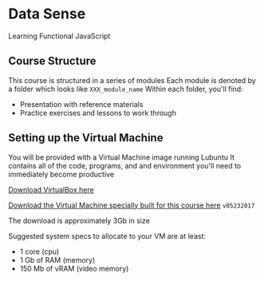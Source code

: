 # Data Sense
Learning Functional JavaScript


## Course Structure
This course is structured in a series of modules
Each module is denoted by a folder which looks like `XXX_module_name`
Within each folder, you'll find:
  - Presentation with reference materials
  - Practice exercises and lessons to work through
 
## Setting up the Virtual Machine
You will be provided with a Virtual Machine image running Lubuntu
It contains all of the code, programs, and and environment you'll need to immediately become productive

[Download VirtualBox here](https://www.virtualbox.org/wiki/Downloads)

[Download the Virtual Machine specially built for this course here](https://drive.google.com/open?id=0BwkMe7DRbc4vV1pPaTcwLW1FYjQ) `v05232017`

The download is approximately 3Gb in size


Suggested system specs to allocate to your VM are at least:
  - 1 core (cpu)
  - 1 Gb of RAM (memory)
  - 150 Mb of vRAM (video memory)

